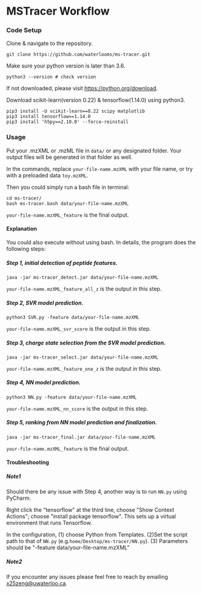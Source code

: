 # MSTracer Workflow
 
### Code Setup
Clone & navigate to the repository.
```
git clone https://github.com/waterlooms/ms-tracer.git
```
Make sure your python version is later than 3.6.
```
python3 --version # check version
```
If not downloaded, please visit https://python.org/download.

Download scikit-learn(version 0.22) & tensorflow(1.14.0) using python3.
```
pip3 install -U scikit-learn==0.22 scipy matplotlib
pip3 install tensorflow==1.14.0
pip3 install 'h5py==2.10.0' --force-reinstall
```

### Usage 
Put your .mzXML or .mzML file in ``` data/ ``` or any designated folder.
Your output files will be generated in that folder as well.

In the commands, replace ```your-file-name.mzXML``` with your file name, or try with a preloaded data ```toy.mzXML```.

Then you could simply run a bash file in terminal:
```
cd ms-tracer/
bash ms-tracer.bash data/your-file-name.mzXML
```
```your-file-name.mzXML_feature``` is the final output.

#### Explanation

You could also execute without using bash.
In details, the program does the following steps:

##### Step 1, initial detection of peptide features.
```
java -jar ms-tracer_detect.jar data/your-file-name.mzXML 
```
```your-file-name.mzXML_feature_all_z``` is the output in this step.

##### Step 2, SVR model prediction.
```
python3 SVR.py -feature data/your-file-name.mzXML
```
```your-file-name.mzXML_svr_score``` is the output in this step.

##### Step 3, charge state selection from the SVR model prediction.
```
java -jar ms-tracer_select.jar data/your-file-name.mzXML
```
```your-file-name.mzXML_feature_one_z``` is the output in this step.

##### Step 4, NN model prediction.
```
python3 NN.py -feature data/your-file-name.mzXML
```
```your-file-name.mzXML_nn_score``` is the output in this step.

##### Step 5, ranking from NN model prediction and finalization.
```
java -jar ms-tracer_final.jar data/your-file-name.mzXML 
```
```your-file-name.mzXML_feature``` is the final output.

#### Troubleshooting
##### Note1
Should there be any issue with Step 4, another way is to run ```NN.py``` using PyCharm. 

Right click the "tensorflow" at the third line, choose "Show Context Actions"; choose "install package tensorflow". This sets up a virtual environment that runs Tensorflow.

In the configuration, (1) choose Python from Templates. (2)Set the script path to that of ```NN.py``` (e.g.```home/Desktop/ms-tracer/NN.py```). (3) Parameters should be "-feature data/your-file-name.mzXML" 

##### Note2
If you encounter any issues please feel free to reach by emailing x25zeng@uwaterloo.ca.
